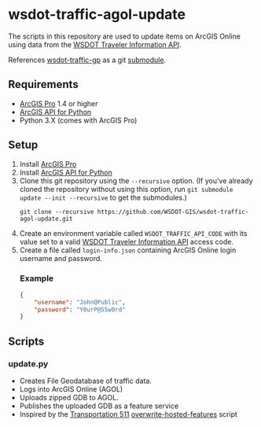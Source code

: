 wsdot-traffic-agol-update
=========================

The scripts in this repository are used to update items on ArcGIS Online using data from the [WSDOT Traveler Information API].

References [wsdot-traffic-gp] as a git [submodule].

Requirements
------------

* [ArcGIS Pro] 1.4 or higher
* [ArcGIS API for Python]
* Python 3.X (comes with ArcGIS Pro)

Setup
-----

1. Install [ArcGIS Pro]
2. Install [ArcGIS API for Python]
3. Clone this git repository using the `--recursive` option. (If you've already cloned the repository without using this option, run `git submodule update --init --recursive` to get the submodules.)
    ```console
    git clone --recursive https://github.com/WSDOT-GIS/wsdot-traffic-agol-update.git
    ```
4. Create an environment variable called `WSDOT_TRAFFIC_API_CODE` with its value set to a valid [WSDOT Traveler Information API] access code.
5. Create a file called `login-info.json` containing ArcGIS Online login username and password.
    ### Example ###
    ```json
    {
        "username": "JohnQPublic",
        "password": "Y0urP@55w0rd"
    }
    ```

Scripts
-------

### update.py ###

* Creates File Geodatabase of traffic data.
* Logs into ArcGIS Online (AGOL)
* Uploads zipped GDB to AGOL.
* Publishes the uploaded GDB as a feature service
* Inspired by the [Transportation 511](http://links.esri.com/stategovernment/help/transportation511) [overwrite-hosted-features](https://github.com/Esri/overwrite-hosted-features) script



[ArcGIS]:http://resources.arcgis.com/
[ArcGIS API for Python]:https://developers.arcgis.com/python/
[ArcGIS Pro]:http://pro[.arcgis.co]m
[submodule]:https://git-scm.com/book/en/v2/Git-Tools-Submodules
[unittest]:https://docs.python.org/3/library/unittest.html
[wsdot-traffic-gp]:https://github.com/WSDOT-GIS/wsdot-traffic-gp/
[WSDOT Traveler Information API]:http://www.wsdot.wa.gov/Traffic/api/
